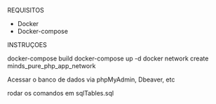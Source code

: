 REQUISITOS

 - Docker
 - Docker-compose

INSTRUÇOES

docker-compose build
docker-compose up -d
docker network create minds_pure_php_app_network


Acessar o banco de dados via phpMyAdmin, Dbeaver, etc

rodar os comandos em sqlTables.sql
